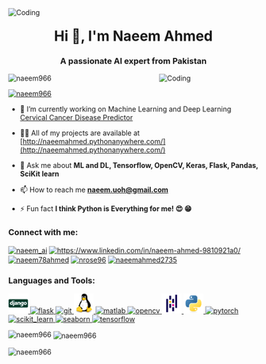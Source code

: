 
<img align="right" alt="Coding" width="1000" src="https://media-exp1.licdn.com/dms/image/C5616AQEirxLENwyb6g/profile-displaybackgroundimage-shrink_350_1400/0/1641455906576?e=1646870400&v=beta&t=6hEjmZLAGNZ2g3goR8d-e4BIYfyNkevZKssb4vNwmaE">
<h1 align="center">Hi 👋, I'm Naeem Ahmed</h1>
<h3 align="center">A passionate AI expert from Pakistan</h3>


<img align="right" alt="Coding" width="200" src="https://cdn.dribbble.com/users/1791775/screenshots/6832881/___.gif">

<p align="left"> <img src="https://komarev.com/ghpvc/?username=naeem966&label=Profile%20views&color=0e75b6&style=flat" alt="naeem966" /> </p>

<p align="left"> <a href="https://github.com/ryo-ma/github-profile-trophy"><img src="https://github-profile-trophy.vercel.app/?username=naeem966" alt="naeem966" /></a> </p>

- 🔭 I’m currently working on Machine Learning and Deep Learning [Cervical Cancer Disease Predictor](http://naeemahmed.pythonanywhere.com/)

- 👨‍💻 All of my projects are available at [http://naeemahmed.pythonanywhere.com/](http://naeemahmed.pythonanywhere.com/)

- 💬 Ask me about **ML and DL, Tensorflow, OpenCV, Keras, Flask, Pandas, SciKit learn**

- 📫 How to reach me **naeem.uoh@gmail.com**

- ⚡ Fun fact **I think Python is Everything for me! 😍 😁**


<h3 align="left">Connect with me:</h3>
<p align="left">
<a href="https://twitter.com/naeem_ai" target="blank"><img align="center" src="https://raw.githubusercontent.com/rahuldkjain/github-profile-readme-generator/master/src/images/icons/Social/twitter.svg" alt="naeem_ai" height="30" width="40" /></a>
<a href="https://linkedin.com/in/https://www.linkedin.com/in/naeem-ahmed-9810921a0/" target="blank"><img align="center" src="https://raw.githubusercontent.com/rahuldkjain/github-profile-readme-generator/master/src/images/icons/Social/linked-in-alt.svg" alt="https://www.linkedin.com/in/naeem-ahmed-9810921a0/" height="30" width="40" /></a>
<a href="https://kaggle.com/naeem78ahmed" target="blank"><img align="center" src="https://raw.githubusercontent.com/rahuldkjain/github-profile-readme-generator/master/src/images/icons/Social/kaggle.svg" alt="naeem78ahmed" height="30" width="40" /></a>
<a href="https://fb.com/nrose96" target="blank"><img align="center" src="https://raw.githubusercontent.com/rahuldkjain/github-profile-readme-generator/master/src/images/icons/Social/facebook.svg" alt="nrose96" height="30" width="40" /></a>
<a href="https://instagram.com/naeemahmed2735" target="blank"><img align="center" src="https://raw.githubusercontent.com/rahuldkjain/github-profile-readme-generator/master/src/images/icons/Social/instagram.svg" alt="naeemahmed2735" height="30" width="40" /></a>
</p>

<h3 align="left">Languages and Tools:</h3>
<p align="left"> <a href="https://www.djangoproject.com/" target="_blank" rel="noreferrer"> <img src="https://raw.githubusercontent.com/devicons/devicon/master/icons/django/django-original.svg" alt="django" width="40" height="40"/> </a> <a href="https://flask.palletsprojects.com/" target="_blank" rel="noreferrer"> <img src="https://www.vectorlogo.zone/logos/pocoo_flask/pocoo_flask-icon.svg" alt="flask" width="40" height="40"/> </a> <a href="https://git-scm.com/" target="_blank" rel="noreferrer"> <img src="https://www.vectorlogo.zone/logos/git-scm/git-scm-icon.svg" alt="git" width="40" height="40"/> </a> <a href="https://www.linux.org/" target="_blank" rel="noreferrer"> <img src="https://raw.githubusercontent.com/devicons/devicon/master/icons/linux/linux-original.svg" alt="linux" width="40" height="40"/> </a> <a href="https://www.mathworks.com/" target="_blank" rel="noreferrer"> <img src="https://upload.wikimedia.org/wikipedia/commons/2/21/Matlab_Logo.png" alt="matlab" width="40" height="40"/> </a> <a href="https://opencv.org/" target="_blank" rel="noreferrer"> <img src="https://www.vectorlogo.zone/logos/opencv/opencv-icon.svg" alt="opencv" width="40" height="40"/> </a> <a href="https://pandas.pydata.org/" target="_blank" rel="noreferrer"> <img src="https://raw.githubusercontent.com/devicons/devicon/2ae2a900d2f041da66e950e4d48052658d850630/icons/pandas/pandas-original.svg" alt="pandas" width="40" height="40"/> </a> <a href="https://www.python.org" target="_blank" rel="noreferrer"> <img src="https://raw.githubusercontent.com/devicons/devicon/master/icons/python/python-original.svg" alt="python" width="40" height="40"/> </a> <a href="https://pytorch.org/" target="_blank" rel="noreferrer"> <img src="https://www.vectorlogo.zone/logos/pytorch/pytorch-icon.svg" alt="pytorch" width="40" height="40"/> </a> <a href="https://scikit-learn.org/" target="_blank" rel="noreferrer"> <img src="https://upload.wikimedia.org/wikipedia/commons/0/05/Scikit_learn_logo_small.svg" alt="scikit_learn" width="40" height="40"/> </a> <a href="https://seaborn.pydata.org/" target="_blank" rel="noreferrer"> <img src="https://seaborn.pydata.org/_images/logo-mark-lightbg.svg" alt="seaborn" width="40" height="40"/> </a> <a href="https://www.tensorflow.org" target="_blank" rel="noreferrer"> <img src="https://www.vectorlogo.zone/logos/tensorflow/tensorflow-icon.svg" alt="tensorflow" width="40" height="40"/> </a> </p>

<p><img align="left" src="https://github-readme-stats.vercel.app/api/top-langs?username=naeem966&show_icons=true&locale=en&layout=compact" alt="naeem966" /></p>

<p>&nbsp;<img align="center" src="https://github-readme-stats.vercel.app/api?username=naeem966&show_icons=true&locale=en" alt="naeem966" /></p>

<p><img align="center" src="https://github-readme-streak-stats.herokuapp.com/?user=naeem966&" alt="naeem966" /></p>
